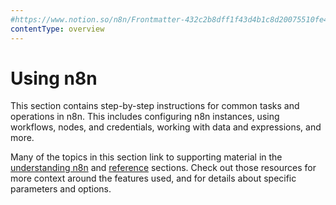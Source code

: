 ```yaml
---
#https://www.notion.so/n8n/Frontmatter-432c2b8dff1f43d4b1c8d20075510fe4
contentType: overview
---
```


# Using n8n

This section contains step-by-step instructions for common tasks and operations in n8n. This includes configuring n8n instances, using workflows, nodes, and credentials, working with data and expressions, and more.

Many of the topics in this section link to supporting material in the [understanding n8n](/understanding-n8n/index.md) and [reference](/reference/index.md) sections. Check out those resources for more context around the features used, and for details about specific parameters and options.
